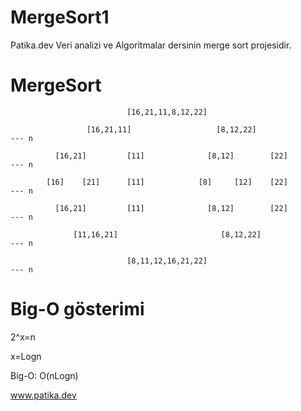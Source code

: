 # MergeSort1
Patika.dev Veri analizi ve Algoritmalar dersinin merge sort projesidir.

# MergeSort

                              [16,21,11,8,12,22]
 
                     [16,21,11]                   [8,12,22]               --- n
    
              [16,21]         [11]              [8,12]        [22]        --- n
              
            [16]    [21]      [11]            [8]     [12]    [22]        --- n
              
              [16,21]         [11]              [8,12]        [22]        --- n
              
                  [11,16,21]                       [8,12,22]              --- n
                  
                              [8,11,12,16,21,22]                          --- n
                              
# Big-O gösterimi

2^x=n

x=Logn

Big-O: O(nLogn)



www.patika.dev
